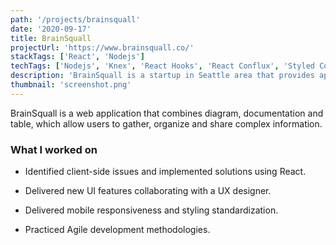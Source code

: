 ```yaml
---
path: '/projects/brainsquall'
date: '2020-09-17'
title: BrainSquall
projectUrl: 'https://www.brainsquall.co/'
stackTags: ['React', 'Nodejs']
techTags: ['Nodejs', 'Knex', 'React Hooks', 'React Conflux', 'Styled Components', 'Figma']
description: 'BrainSquall is a startup in Seattle area that provides app of combination of diagram, documentation and table, which allow users to gather, organize and share complex information.'
thumbnail: 'screenshot.png'
---
```


BrainSquall is a web application that combines diagram, documentation and table, which allow users to gather, organize and share complex information.

### What I worked on

- Identified client-side issues and implemented solutions using React.

- Delivered new UI features collaborating with a UX designer.

- Delivered mobile responsiveness and styling standardization.

- Practiced Agile development methodologies.
